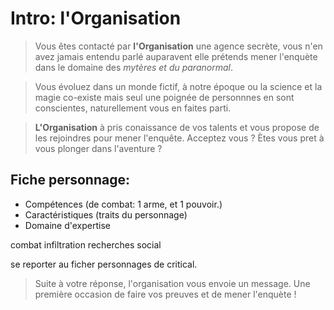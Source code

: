 # Intro: l'Organisation

> Vous êtes contacté par **l'Organisation** une agence secrète, vous n'en avez jamais entendu parlé auparavent elle prétends mener l'enquète dans le domaine des _mytères et du paranormal_.

> Vous évoluez dans un monde fictif, à notre époque ou la science et la magie co-existe mais seul une poignée de personnnes en sont conscientes, naturellement vous en faites parti.

> **L'Organisation** à pris conaissance de vos talents et vous propose de les rejoindres pour mener l'enquête. Acceptez vous ? Ètes vous pret à vous plonger dans l'aventure ?

## Fiche personnage:

- Compétences (de combat: 1 arme, et 1 pouvoir.)
- Caractéristiques (traits du personnage)
- Domaine d'expertise

combat
infiltration
recherches
social

se reporter au ficher personnages de critical.

> Suite à votre réponse, l'organisation vous envoie un message.
> Une première occasion de faire vos preuves et de mener l'enquète !
